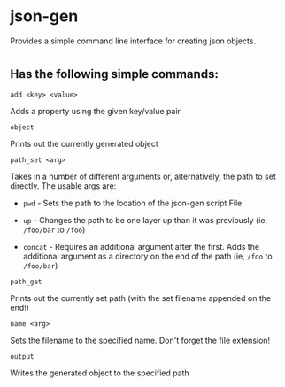# json-gen
Provides a simple command line interface for creating json objects.

#

## Has the following simple commands:


```
add <key> <value>
```
Adds a property using the given key/value pair



```
object
```
Prints out the currently generated object



```
path_set <arg>
```
Takes in a number of different arguments or, alternatively, the path to set directly.
The usable args are:
* `pwd` - Sets the path to the location of the json-gen script File

* `up` - Changes the path to be one layer up than it was previously (ie, `/foo/bar` to `/foo`)

* `concat` - Requires an additional argument after the first. Adds the additional argument as a directory on the end of the path (ie, `/foo` to `/foo/bar`)



```
path_get
```
Prints out the currently set path (with the set filename appended on the end!)



```
name <arg>
```
Sets the filename to the specified name. Don't forget the file extension!



```
output
```
Writes the generated object to the specified path
